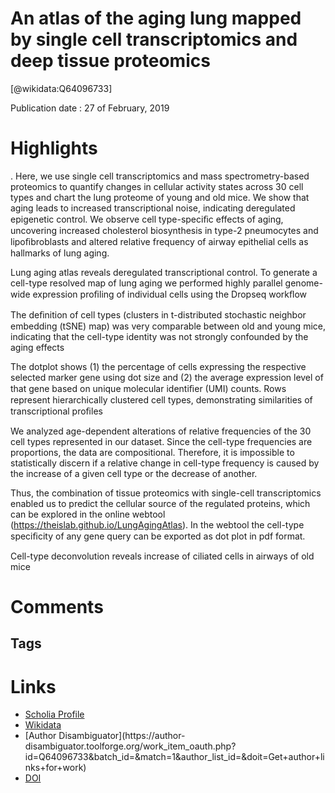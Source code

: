 
An atlas of the aging lung mapped by single cell transcriptomics and deep tissue proteomics
===========================================================================================
  
  [@wikidata:Q64096733]  
  
Publication date : 27 of February, 2019  

# Highlights
. Here, we use single cell transcriptomics and mass
spectrometry-based proteomics to quantify changes in cellular activity states across 30 cell
types and chart the lung proteome of young and old mice. We show that aging leads
to increased transcriptional noise, indicating deregulated epigenetic control. We observe cell
type-speciﬁc effects of aging, uncovering increased cholesterol biosynthesis in type-2
pneumocytes and lipoﬁbroblasts and altered relative frequency of airway epithelial cells
as hallmarks of lung aging.

Lung aging atlas reveals deregulated transcriptional control. To
generate a cell-type resolved map of lung aging we performed
highly parallel genome-wide expression proﬁling of individual
cells using the Dropseq workﬂow

The deﬁnition of cell types (clusters in t-distributed stochastic
neighbor embedding (tSNE) map) was very comparable between
old and young mice, indicating that the cell-type identity was not
strongly confounded by the aging effects

The dotplot shows (1) the percentage of cells expressing the respective selected marker gene using
dot size and (2) the average expression level of that gene based on unique molecular identiﬁer (UMI) counts. Rows represent hierarchically clustered cell
types, demonstrating similarities of transcriptional proﬁles

We analyzed age-dependent alterations of relative frequencies of the 30 cell types represented in our dataset. Since the cell-type frequencies are proportions, the data are compositional. Therefore, it is impossible to statistically discern if a relative change in cell-type frequency is caused by the increase of a given
cell type or the decrease of another.

Thus, the combination of tissue proteomics with single-cell transcriptomics enabled us to predict the cellular source of the regulated proteins, which can be explored in the online webtool (https://theislab.github.io/LungAgingAtlas). In the webtool the cell-type speciﬁcity of any gene query can be exported as dot plot in pdf format.

Cell-type deconvolution reveals increase of ciliated cells in airways of old mice


# Comments

## Tags

# Links
  
 * [Scholia Profile](https://scholia.toolforge.org/work/Q64096733)  
 * [Wikidata](https://www.wikidata.org/wiki/Q64096733)  
 * [Author Disambiguator](https://author-
disambiguator.toolforge.org/work_item_oauth.php?id=Q64096733&batch_id=&match=1&author_list_id=&doit=Get+author+links+for+work)  
 * [DOI](https://doi.org/10.1038/S41467-019-08831-9)  
